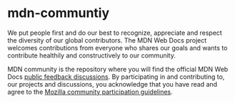 # mdn-communtiy

We put people first and do our best to recognize, appreciate and respect the diversity of our global contributors. The MDN Web Docs project welcomes contributions from everyone who shares our goals and wants to contribute healthily and constructively to our community.

MDN community is the repository where you will find the official MDN Web Docs [public feedback discussions](https://github.com/mdn/mdn-community/discussions). By participating in and contributing to, our projects and discussions, you acknowledge that you have read and agree to the [Mozilla community participation guidelines](https://github.com/mdn/mdn-community/blob/main/CODE_OF_CONDUCT.md).

